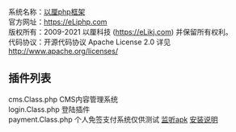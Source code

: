 系统名称：[以厘php框架](https://eLiphp.com)  
官方网址：https://eLiphp.com  
版权所有：2009-2021 以厘科技 (https://eLikj.com) 并保留所有权利。   
代码协议：开源代码协议 Apache License 2.0 详见 http://www.apache.org/licenses/  

## 插件列表
cms.Class.php CMS内容管理系统  
login.Class.php 登陆插件  
payment.Class.php 个人免签支付系统仅供测试 [监听apk](https://elikj.com/19.html) [安装说明](https://elikj.com/20.html)   
